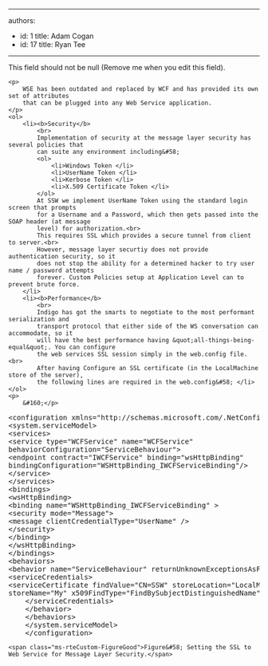 

---
authors:
  - id: 1
    title: Adam Cogan
  - id: 17
    title: Ryan Tee
---




<span class='intro'> This field should not be null (Remove me when you edit this field). </span>

    <p>
        WSE has been outdated and replaced by WCF and has provided its own set of attributes
        that can be plugged into any Web Service application.
    </p>
    <ol>
        <li><b>Security</b>
            <br>
            Implementation of security at the message layer security has several policies that
            can suite any environment including&#58;
            <ol>
                <li>Windows Token </li>
                <li>UserName Token </li>
                <li>Kerbose Token </li>
                <li>X.509 Certificate Token </li>
            </ol>
            At SSW we implement UserName Token using the standard login screen that prompts
            for a Username and a Password, which then gets passed into the SOAP header (at message
            level) for authorization.<br>
            This requires SSL which provides a secure tunnel from client to server.<br>
            However, message layer securtiy does not provide authentication security, so it
            does not stop the ability for a determined hacker to try user name / password attempts
            forever. Custom Policies setup at Application Level can to prevent brute force.
        </li>
        <li><b>Performance</b>
            <br>
            Indigo has got the smarts to negotiate to the most performant serialization and
            transport protocol that either side of the WS conversation can accommodate, so it
            will have the best performance having &quot;all-things-being-equal&quot;. You can configure
            the web services SSL session simply in the web.config file.<br>
            After having Configure an SSL certificate (in the LocalMachine store of the server),
            the following lines are required in the web.config&#58; </li>
    </ol>
    <p>
        &#160;</p>
<pre class="brush&#58;c-sharp">
&lt;configuration xmlns=&quot;http&#58;//schemas.microsoft.com/.NetConfiguration/v2.0&quot;&gt;
&lt;system.serviceModel&gt;
&lt;services&gt;
&lt;service type=&quot;WCFService&quot; name=&quot;WCFService&quot;
behaviorConfiguration=&quot;ServiceBehaviour&quot;&gt;
&lt;endpoint contract=&quot;IWCFService&quot; binding=&quot;wsHttpBinding&quot;
bindingConfiguration=&quot;WSHttpBinding_IWCFServiceBinding&quot;/&gt;
&lt;/service&gt;
&lt;/services&gt;
&lt;bindings&gt;
&lt;wsHttpBinding&gt;
&lt;binding name=&quot;WSHttpBinding_IWCFServiceBinding&quot; &gt;
&lt;security mode=&quot;Message&quot;&gt;
&lt;message clientCredentialType=&quot;UserName&quot; /&gt;
&lt;/security&gt;
&lt;/binding&gt;
&lt;/wsHttpBinding&gt;
&lt;/bindings&gt;
&lt;behaviors&gt;
&lt;behavior name=&quot;ServiceBehaviour&quot; returnUnknownExceptionsAsFaults=&quot;true&quot; &gt;
&lt;serviceCredentials&gt;
&lt;serviceCertificate findValue=&quot;CN=SSW&quot; storeLocation=&quot;LocalMachine&quot;             
storeName=&quot;My&quot; x509FindType=&quot;FindBySubjectDistinguishedName&quot;/&gt;
    &lt;/serviceCredentials&gt;
    &lt;/behavior&gt;
    &lt;/behaviors&gt;
    &lt;/system.serviceModel&gt;
    &lt;/configuration&gt;     </pre>
    <span class="ms-rteCustom-FigureGood">Figure&#58; Setting the SSL to Web Service for Message Layer Security.</span>


